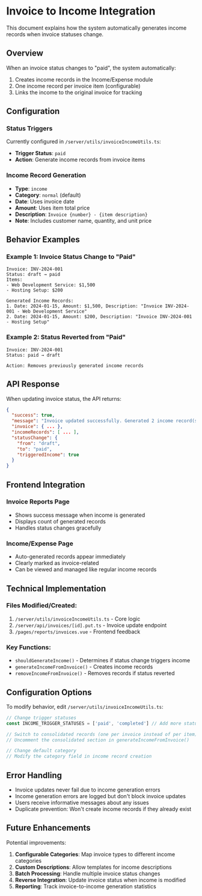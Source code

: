 # Invoice to Income Integration

This document explains how the system automatically generates income records when invoice statuses change.

## Overview

When an invoice status changes to "paid", the system automatically:
1. Creates income records in the Income/Expense module
2. One income record per invoice item (configurable)
3. Links the income to the original invoice for tracking

## Configuration

### Status Triggers
Currently configured in `/server/utils/invoiceIncomeUtils.ts`:
- **Trigger Status**: `paid` 
- **Action**: Generate income records from invoice items

### Income Record Generation
- **Type**: `income`
- **Category**: `normal` (default)
- **Date**: Uses invoice date
- **Amount**: Uses item total price
- **Description**: `Invoice {number} - {item description}`
- **Note**: Includes customer name, quantity, and unit price

## Behavior Examples

### Example 1: Invoice Status Change to "Paid"
```
Invoice: INV-2024-001
Status: draft → paid
Items:
- Web Development Service: $1,500
- Hosting Setup: $200

Generated Income Records:
1. Date: 2024-01-15, Amount: $1,500, Description: "Invoice INV-2024-001 - Web Development Service"
2. Date: 2024-01-15, Amount: $200, Description: "Invoice INV-2024-001 - Hosting Setup"
```

### Example 2: Status Reverted from "Paid"
```
Invoice: INV-2024-001
Status: paid → draft

Action: Removes previously generated income records
```

## API Response

When updating invoice status, the API returns:
```json
{
  "success": true,
  "message": "Invoice updated successfully. Generated 2 income record(s).",
  "invoice": { ... },
  "incomeRecords": [ ... ],
  "statusChange": {
    "from": "draft",
    "to": "paid",
    "triggeredIncome": true
  }
}
```

## Frontend Integration

### Invoice Reports Page
- Shows success message when income is generated
- Displays count of generated records
- Handles status changes gracefully

### Income/Expense Page
- Auto-generated records appear immediately
- Clearly marked as invoice-related
- Can be viewed and managed like regular income records

## Technical Implementation

### Files Modified/Created:
1. `/server/utils/invoiceIncomeUtils.ts` - Core logic
2. `/server/api/invoices/[id].put.ts` - Invoice update endpoint
3. `/pages/reports/invoices.vue` - Frontend feedback

### Key Functions:
- `shouldGenerateIncome()` - Determines if status change triggers income
- `generateIncomeFromInvoice()` - Creates income records
- `removeIncomeFromInvoice()` - Removes records if status reverted

## Configuration Options

To modify behavior, edit `/server/utils/invoiceIncomeUtils.ts`:

```typescript
// Change trigger statuses
const INCOME_TRIGGER_STATUSES = ['paid', 'completed'] // Add more statuses

// Switch to consolidated records (one per invoice instead of per item)
// Uncomment the consolidated section in generateIncomeFromInvoice()

// Change default category
// Modify the category field in income record creation
```

## Error Handling

- Invoice updates never fail due to income generation errors
- Income generation errors are logged but don't block invoice updates
- Users receive informative messages about any issues
- Duplicate prevention: Won't create income records if they already exist

## Future Enhancements

Potential improvements:
1. **Configurable Categories**: Map invoice types to different income categories
2. **Custom Descriptions**: Allow templates for income descriptions
3. **Batch Processing**: Handle multiple invoice status changes
4. **Reverse Integration**: Update invoice status when income is modified
5. **Reporting**: Track invoice-to-income generation statistics